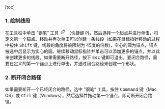 [toc]

### 1. 绘制线段

在工具栏中单击 ”钢笔“ 工具 ![02](./images/02.png) （快捷键 <kbd>P</kbd>)，然后选择一个起点并进行单击，将定义第一个锚点。移动并再次单击可以创建一条线段（如果在鼠标指针移动的过程中按住 <kbd>Shift</kbd> 键，线段的角度将被限制为 45度的倍数)，空心的圆为锚点，锚点被选中后显示为实心的圆。继续移动鼠标指针并单击可以添加更多的锚点，并以此来创建更多的线段。如果需要断开路径，按下 <kbd>Esc</kbd> 键即可退出。要闭合路径，需要在定义的第一个锚点上进行单击，并通过闭合路径来创建一个形状。

### 2. 断开闭合路径

如果需要断开一个已经闭合的路径，选中 ”钢笔“ 工具，按住 <kbd>Command</kbd> 键（Mac OS）或 <kbd>Ctrl</kbd> 键（Windows），然后选择并拖动第一个锚点，即可断开闭合路径。

